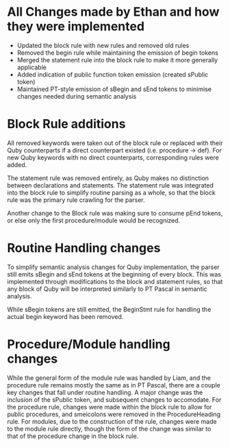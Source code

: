 # All Changes made by Ethan and how they were implemented

- Updated the block rule with new rules and removed old rules
- Removed the begin rule while maintaining the emission of begin tokens
- Merged the statement rule into the block rule to make it more generally applicable
- Added indication of public function token emission (created sPublic token)
- Maintained PT-style emission of sBegin and sEnd tokens to minimise changes needed during semantic analysis


# Block Rule additions

All removed keywords were taken out of the block rule or replaced with their Quby counterparts if a direct counterpart existed (i.e. procedure -> def). For new Quby keywords with no direct counterparts, corresponding rules were added.

The statement rule was removed entirely, as Quby makes no distinction between declarations and statements. The statement rule was integrated into the block rule to simplify routine parsing as a whole, so that the block rule was the primary rule crawling for the parser.

Another change to the Block rule was making sure to consume pEnd tokens, or else only the first procedure/module would be recognized.

# Routine Handling changes

To simplify semantic analysis changes for Quby implementation, the parser still emits sBegin and sEnd tokens at the beginning of every block. This was implemented through modifications to the block and statement rules, so that any block of Quby will be interpreted similarly to PT Pascal in semantic analysis.

While sBegin tokens are still emitted, the BeginStmt rule for handling the actual begin keyword has been removed.

# Procedure/Module handling changes

While the general form of the module rule was handled by Liam, and the procedure rule remains mostly the same as in PT Pascal, there are a couple key changes that fall under routine handling. A major change was the inclusion of the sPublic token, and subsequent changes to accomodate. For the procedure rule, changes were made within the block rule to allow for public procedures, and smeicolons were removed in the ProcedureHeading rule. For modules, due to the construction of the rule, changes were made to the module rule directly, though the form of the change was similar to that of the procedure change in the block rule.
